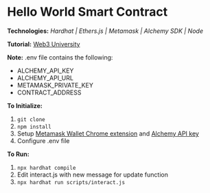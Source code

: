 # Hello World Smart Contract
**Technologies:** *Hardhat | Ethers.js | Metamask | Alchemy SDK | Node*

**Tutorial:** [Web3 University](https://www.web3.university/tracks/create-a-smart-contract/interact-with-your-smart-contract)

**Note:** .env file contains the following:
- ALCHEMY_API_KEY
- ALCHEMY_API_URL
- METAMASK_PRIVATE_KEY
- CONTRACT_ADDRESS

**To Initialize:**
1. `git clone`
2. `npm install`
3. Setup [Metamask Wallet Chrome extension](https://chrome.google.com/webstore/detail/metamask/nkbihfbeogaeaoehlefnkodbefgpgknn?hl=en) and [Alchemy API key](https://www.alchemy.com/)
4. Configure .env file

**To Run:**
1. `npx hardhat compile`
2. Edit interact.js with new message for update function
2. `npx hardhat run scripts/interact.js`